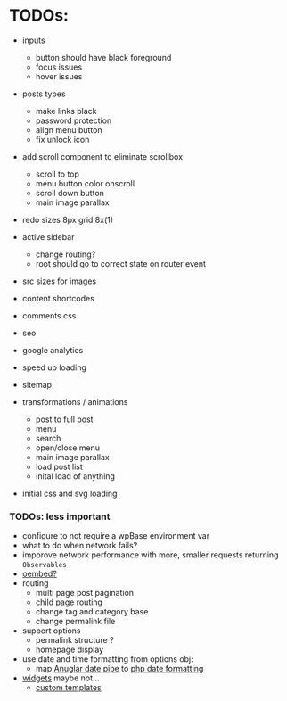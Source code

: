 # TODOs:
- inputs
	- button should have black foreground
	- focus issues
	- hover issues
- posts types
	- make links black
	- password protection
	- align menu button
	- fix unlock icon
- add scroll component to eliminate scrollbox
	- scroll to top
	- menu button color onscroll
	- scroll down button
	- main image parallax
- redo sizes 8px grid 8x(1)
- active sidebar
	- change routing?
	- root should go to correct state on router event
- src sizes for images

- content shortcodes
- comments css

- seo
- google analytics
- speed up loading
- sitemap

- transformations / animations
	- post to full post
	- menu
	- search
	- open/close menu
	- main image parallax
	- load post list
	- inital load of anything

- initial css and svg loading


### TODOs: less important
- configure to not require a wpBase environment var
- what to do when network fails?
- imporove network performance with more, smaller requests returning `Observables`
- [oembed?](https://codex.wordpress.org/Embeds)
- routing
  - multi page post pagination
  - child page routing
  - change tag and category base
  - change permalink file
- support options
	- permalink structure ?
	- homepage display
- use date and time formatting from options obj:
	- map [Anuglar date pipe](https://angular.io/api/common/DatePipe) to [php date formatting](https://codex.wordpress.org/Formatting_Date_and_Time)
- [widgets](https://wordpress.org/plugins/wp-rest-api-sidebars/) maybe not...
	- [custom templates](https://wordpress.stackexchange.com/questions/97411/code-for-recent-posts-widget)
